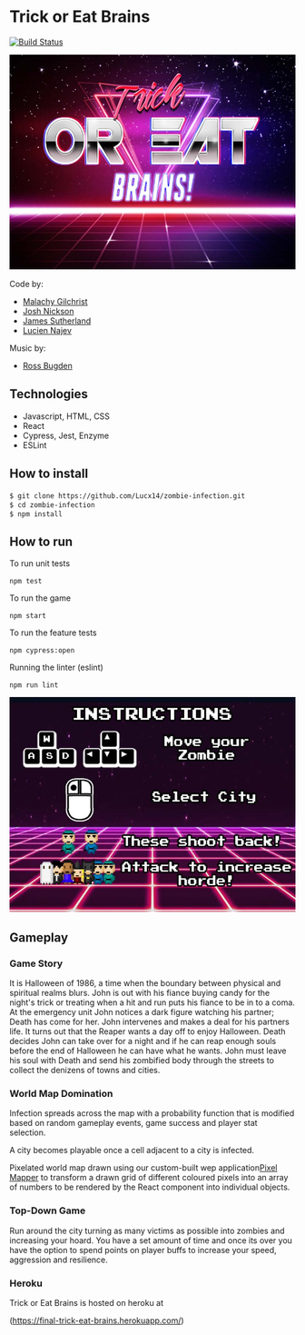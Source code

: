 # Trick or Eat Brains

[![Build Status](https://travis-ci.com/Lucx14/zombie-infection.svg?branch=master)](https://travis-ci.com/Lucx14/zombie-infection)

![Image description](./public/titleScreen.jpg)

Code by:
- [Malachy Gilchrist](https://github.com/Mallig)
- [Josh Nickson](https://github.com/joshnickson)
- [James Sutherland](https://github.com/LondonJim)
- [Lucien Najev](https://github.com/Lucx14)

Music by:
- [Ross Bugden](https://www.youtube.com/channel/UCQKGLOK2FqmVgVwYferltKQ)

## Technologies

- Javascript, HTML, CSS
- React
- Cypress, Jest, Enzyme
- ESLint

## How to install

```
$ git clone https://github.com/Lucx14/zombie-infection.git
$ cd zombie-infection
$ npm install
```



## How to run

To run unit tests 

```
npm test
```

To run the game
```
npm start
```
To run the feature tests
```
npm cypress:open
```
Running the linter (eslint)
```
npm run lint
```


![Image description](./public/instructionsScreen.jpg)

## Gameplay

### Game Story
It is Halloween of 1986, a time when the boundary between physical and spiritual realms blurs. John is out with his fiance buying candy for the night's trick or treating when a hit and run puts his fiance to be in to a coma. At the emergency unit John notices a dark figure watching his partner; Death has come for her. John intervenes and makes a deal for his partners life. It turns out that the Reaper wants a day off to enjoy Halloween. Death decides John can take over for a night and if he can reap enough souls before the end of Halloween he can have what he wants. John must leave his soul with Death and send his zombified body through the streets to collect the denizens of towns and cities. 

### World Map Domination
Infection spreads across the map with a probability function that is modified based on random gameplay events, game success and player stat selection.

A city becomes playable once a cell adjacent to a city is infected.

Pixelated world map drawn using our custom-built wep application[Pixel Mapper](https://github.com/joshnickson/pixel-mapper) to transform a drawn grid of different coloured pixels into an array of numbers to be rendered by the React component into individual objects.

### Top-Down Game

Run around the city turning as many victims as possible into zombies and increasing your hoard. You have a set amount of time and once its over you have the option to spend points on player buffs to increase your speed, aggression and resilience.

### Heroku

Trick or Eat Brains is hosted on heroku at

(https://final-trick-eat-brains.herokuapp.com/)






